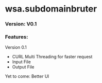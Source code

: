 # wsa.subdomainbruter

### Version: V0.1 
### Features:

Version 0.1

- CURL Multi Threading for faster request
- Input File
- Output File

Yet to come:
Better UI 
